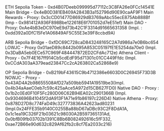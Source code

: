 ETH Sepolia 
Token - 0xd4B07Deeb099995d77112c3C8FA26e0FCc14541E
Main Bridge - 0x4eB0D381EB409A2843B3a152796d90E90caAF9F1
Main Rewards - Proxy: 0x3cCD01477D86929dB3769aAbc55ecE875Ab888Bf (Imp - 0x981412A936F898Bbe122618E6f701052d7eE51ef)
Main DAO - Proxy: 0xAe4bB3eDC970eE9d73b42C1F3314d91665631358 (Impl. : 0xdd392a0DfC15Fe1A06849AF5C55E3e39F8ccbd9A)


ARB Sepolia
Bridge - 0xfDC69C728caD843248165C2A7d986a7e0B6bc654
LOWJC - Proxy 0x01aeD89c8442b095A853C05197fE1E5254da70e0 (Impl. 0x3DaBA5eb0ECe57C969F484447872ED2CFdAc712e)
Athena Client - Proxy - 0x7F4E167ff914Cb5cdEdF95d71301c01CC449Ffdc (Impl. 0xCCdA303aA379ead23847Cc2cA263802Ca52868e9)



OP Sepolia
Bridge - 0xB219bF43615C9b4712386e6603D0C26945F73D3B
NOWJC - Proxy - 0x43AD4A2b98655508AfD27a509bb5941A19519be3(Impl. 0x4b34aAaeC0eb7c59c425aAce5A972d15CB627FD0)
Native DAO - Proxy : 0x1b2c0Ed0F10F5Fc280D06C62B94EA02c2901366B (Impl. 0x9304696B41045f2dA913F1A71e91b86197c226D4)
Native Athena - Proxy: 0x878D27D8c774FaD49c327773836A42623ad80231 (Impl.0x24FFE35b9140C0255Ba88bD67aDBc93C2F8DdA1A, 0x1c1ea19C326F21b03621c98030A2B597365131Ad, 0x0bfB09fb03702b1391C8Bb6B082492616c5fF332, 0xae72B66e90d632c829Af62fb2c8cf7Ea2033c216)